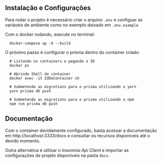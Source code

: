 ## Instalação e Configurações

Para rodar o projeto é necessário criar o arquivo ``.env`` e configuar as variáveis de ambiente como no exemplo deixado em ``.env.example``

Com o docker rodando, execute no terminal:

```shell
  docker-compose up -d --build
```

O próximo passo é configurar o prisma dentro do container criado:

```shell 
  # Listando os containers e pegando o ID
  docker ps

  # Abrindo Shell do container 
  docker exec -it IdDoContainer sh

  # Submetendo as migrations para o prisma utilizando o yarn
  yarn prisma db push

  # Submetendo as migrations para o prisma utilizando o npm
  npm run prisma db push
```

## Documentação

Com o container devidamente configurado, basta acessar a documentação em http://localhost:3333/docs e consultar os recursos disponíveis até o devido momento.

Outra alternativa é utilizar o *Insomnia Api Client* e importar as configurações de projeto disponíveis na pasta `docs`.